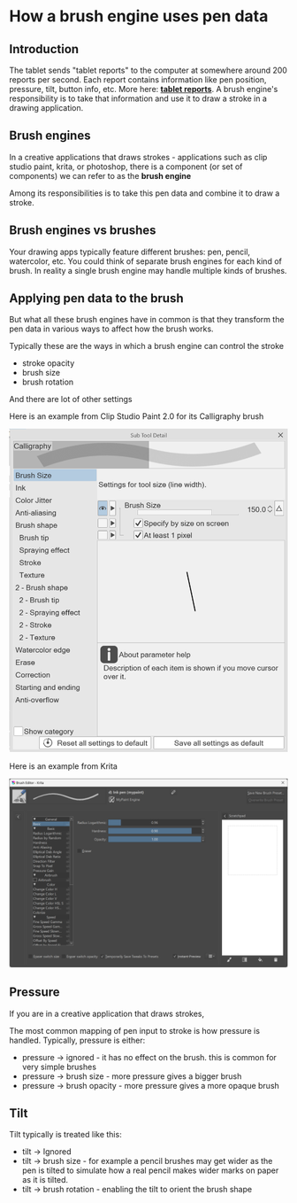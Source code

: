 # How a brush engine uses pen data

## Introduction

The tablet sends "tablet reports" to the computer at somewhere around 200 reports per second. Each report contains information like pen position, pressure, tilt, button info, etc. More here: [**tablet reports**](../advanced/tablet-reports.md). A brush engine's responsibility is to take that information and use it to draw a stroke in a drawing application.

## Brush engines

In a creative applications that draws strokes - applications such as clip studio paint, krita, or photoshop, there is a component (or set of components) we can refer to as the **brush engine**

Among its responsibilities is to take this pen data and combine it to draw a stroke.

## Brush engines vs brushes

Your drawing apps typically feature different brushes: pen, pencil, watercolor, etc. You could think of separate brush engines for each kind of brush. In reality a single brush engine may handle multiple kinds of brushes.

## Applying pen data to the brush

But what all these brush engines have in common is that they transform the pen data in various ways to affect how the brush works.

Typically these are the ways in which a brush engine can control the stroke

* stroke opacity
* brush size
* brush rotation

And there are lot of other settings

Here is an example from Clip Studio Paint 2.0 for its Calligraphy brush

![](<../../.gitbook/assets/image (382).png>)

Here is an example from Krita

![](<../../.gitbook/assets/image (215).png>)



## Pressure

If you are in a creative application that draws strokes,&#x20;

The most common mapping of pen input to stroke is how pressure is handled. Typically, pressure is either:

* pressure -> ignored - it has no effect on the brush. this is common for very simple brushes
* pressure -> brush size - more pressure gives a bigger brush
* pressure -> brush opacity - more pressure gives a more opaque brush

## Tilt

Tilt typically is treated like this:

* tilt -> Ignored
* tilt -> brush size - for example a pencil brushes may get wider as the pen is tilted to simulate how a real pencil makes wider marks on paper as it is tilted.
* tilt -> brush rotation - enabling the tilt to orient the brush shape

